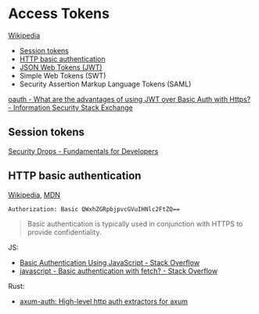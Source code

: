 # Access Tokens
[Wikipedia](https://en.wikipedia.org/wiki/Access_token)

- [Session tokens](../Sessions/README.md#session-tokens)
- [HTTP basic authentication](#http-basic-authentication)
- [JSON Web Tokens (JWT)](<Tokens/JSON Web.md>)
- Simple Web Tokens (SWT)
- Security Assertion Markup Language Tokens (SAML)

[oauth - What are the advantages of using JWT over Basic Auth with Https? - Information Security Stack Exchange](https://security.stackexchange.com/questions/248195/what-are-the-advantages-of-using-jwt-over-basic-auth-with-https)

## Session tokens
[Security Drops - Fundamentals for Developers](https://www.securitydrops.com/session-management/)

## HTTP basic authentication
[Wikipedia](https://en.wikipedia.org/wiki/Basic_access_authentication), [MDN](https://developer.mozilla.org/en-US/docs/Web/HTTP/Authentication)

`Authorization: Basic QWxhZGRpbjpvcGVuIHNlc2FtZQ==`

> Basic authentication is typically used in conjunction with HTTPS to provide confidentiality.

JS:
- [Basic Authentication Using JavaScript - Stack Overflow](https://stackoverflow.com/questions/34860814/basic-authentication-using-javascript)
- [javascript - Basic authentication with fetch? - Stack Overflow](https://stackoverflow.com/questions/43842793/basic-authentication-with-fetch)

Rust:
- [axum-auth: High-level http auth extractors for axum](https://github.com/owez/axum-auth)